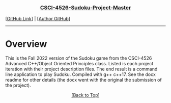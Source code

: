 <a name="readme-top"></a>

<h3 align="center"> <b><u>CSCI-4526-Sudoku-Project-Master</u></b> </h3> 

[[GitHub Link](https://github.com/hoodieman0/CSCI-4526-Sudoku-Project-Master)] |
 [[Author GitHub](https://github.com/hoodieman0)]

---
# Overview
This is the Fall 2022 version of the Sudoku game from the CSCI-4526 Advanced C++/Object Oriented Principles class. Listed is each project iteration with their project description files. The end result is a command line application to play Sudoku. Compiled with g++ c++17. See the docx readme for other details (the docx went with the original the submission of the project).

<center>
<a href="#readme-top">[Back to Top]</a>
</center>